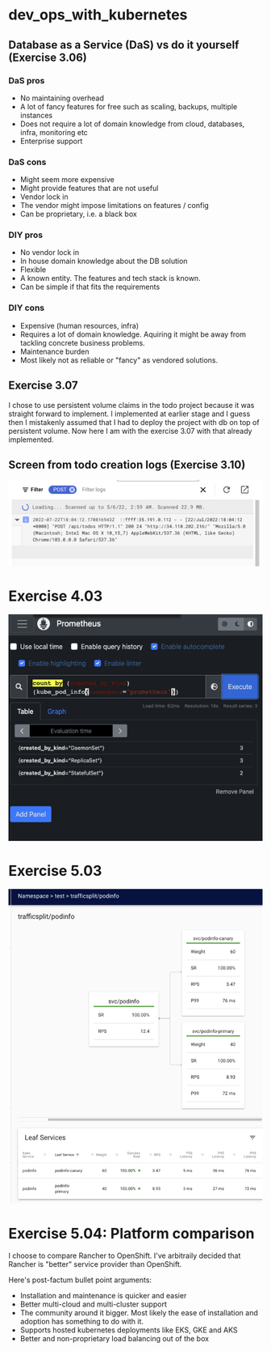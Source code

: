# dev_ops_with_kubernetes

## Database as a Service (DaS) vs do it yourself (Exercise 3.06)

### DaS pros

- No maintaining overhead
- A lot of fancy features for free such as scaling, backups, multiple instances
- Does not require a lot of domain knowledge from cloud, databases, infra, monitoring etc
- Enterprise support

### DaS cons

- Might seem more expensive
- Might provide features that are not useful
- Vendor lock in
- The vendor might impose limitations on features / config
- Can be proprietary, i.e. a black box

### DIY pros

- No vendor lock in
- In house domain knowledge about the DB solution
- Flexible
- A known entity. The features and tech stack is known.
- Can be simple if that fits the requirements

### DIY cons

- Expensive (human resources, infra)
- Requires a lot of domain knowledge. Aquiring it might be away from tackling concrete business problems.
- Maintenance burden
- Most likely not as reliable or "fancy" as vendored solutions.

## Exercise 3.07

I chose to use persistent volume claims in the todo project because it was straight forward to implement. I implemented at earlier stage and I guess then I mistakenly assumed that I had to deploy the project with db on top of persistent volume. Now here I am with the exercise 3.07 with that already implemented.

## Screen from todo creation logs (Exercise 3.10)

![todo post logs image](./todo-post-logs.png)

# Exercise 4.03

![todo post logs image](./graphana-statefulsets.png)

# Exercise 5.03

![todo post logs image](./linkerd-canary-deploy.png)

# Exercise 5.04: Platform comparison

<!--
Choose one service provider such as Rancher and compare it to another such as OpenShift.

Decide arbitrarily which service provider is "better" and argue for it against the other service provider.

For the submission a bullet point list is enough.
-->

I choose to compare Rancher to OpenShift. I've arbitraily decided that Rancher is "better" service provider than OpenShift.

Here's post-factum bullet point arguments:

- Installation and maintenance is quicker and easier
- Better multi-cloud and multi-cluster support
- The community around it bigger. Most likely the ease of installation and adoption has something to do with it.
- Supports hosted kubernetes deployments like EKS, GKE and AKS
- Better and non-proprietary load balancing out of the box
